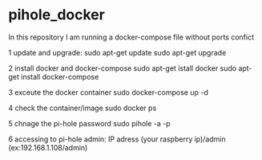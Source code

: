 # pihole_docker
In this repository I am running a docker-compose file  without ports confict

1 update and upgrade:
sudo apt-get update
sudo apt-get upgrade

2 install docker and docker-compose
sudo apt-get istall docker
sudo apt-get install docker-compose

3 exceute the docker container
sudo docker-compose up -d

4 check the container/image
sudo docker ps

5 chnage the pi-hole password
sudo pihole -a -p

6 accessing to pi-hole admin:
IP adress (your raspberry ip)/admin
(ex:192.168.1.108/admin)
